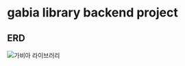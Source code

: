 # gabia library backend project

## ERD
![가비아 라이브러리](https://user-images.githubusercontent.com/35948339/114800886-8763ed80-9dd5-11eb-899b-0c948d7b2ed4.png)
